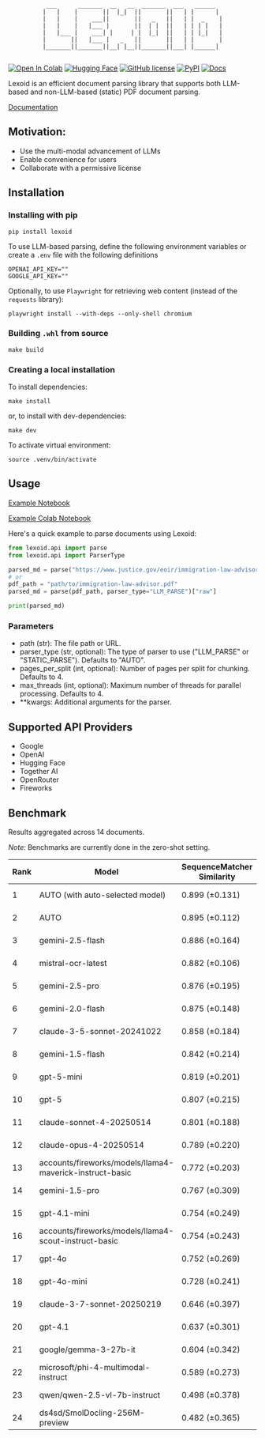 <div align="center">
  
```
 ___      _______  __   __  _______  ___   ______  
|   |    |       ||  |_|  ||       ||   | |      | 
|   |    |    ___||       ||   _   ||   | |  _    |
|   |    |   |___ |       ||  | |  ||   | | | |   |
|   |___ |    ___| |     | |  |_|  ||   | | |_|   |
|       ||   |___ |   _   ||       ||   | |       |
|_______||_______||__| |__||_______||___| |______| 
                                                                                                    
```
  
</div>

[![Open In Colab](https://colab.research.google.com/assets/colab-badge.svg)](https://colab.research.google.com/github/oidlabs-com/Lexoid/blob/main/examples/example_notebook_colab.ipynb)
[![Hugging Face](https://img.shields.io/badge/%F0%9F%A4%97%20Hugging%20Face-Spaces-yellow)](https://huggingface.co/spaces/oidlabs/Lexoid)
[![GitHub license](https://img.shields.io/badge/License-Apache_2.0-turquoise.svg)](https://github.com/oidlabs-com/Lexoid/blob/main/LICENSE)
[![PyPI](https://img.shields.io/pypi/v/lexoid)](https://pypi.org/project/lexoid/)
[![Docs](https://github.com/oidlabs-com/Lexoid/actions/workflows/deploy_docs.yml/badge.svg)](https://oidlabs-com.github.io/Lexoid/)

Lexoid is an efficient document parsing library that supports both LLM-based and non-LLM-based (static) PDF document parsing.

[Documentation](https://oidlabs-com.github.io/Lexoid/)

## Motivation:

- Use the multi-modal advancement of LLMs
- Enable convenience for users
- Collaborate with a permissive license

## Installation

### Installing with pip

```
pip install lexoid
```

To use LLM-based parsing, define the following environment variables or create a `.env` file with the following definitions

```
OPENAI_API_KEY=""
GOOGLE_API_KEY=""
```

Optionally, to use `Playwright` for retrieving web content (instead of the `requests` library):

```
playwright install --with-deps --only-shell chromium
```

### Building `.whl` from source

```
make build
```

### Creating a local installation

To install dependencies:

```
make install
```

or, to install with dev-dependencies:

```
make dev
```

To activate virtual environment:

```
source .venv/bin/activate
```

## Usage

[Example Notebook](https://github.com/oidlabs-com/Lexoid/blob/main/examples/example_notebook.ipynb)

[Example Colab Notebook](https://colab.research.google.com/github/oidlabs-com/Lexoid/blob/main/examples/example_notebook_colab.ipynb)

Here's a quick example to parse documents using Lexoid:

```python
from lexoid.api import parse
from lexoid.api import ParserType

parsed_md = parse("https://www.justice.gov/eoir/immigration-law-advisor", parser_type="LLM_PARSE")["raw"]
# or
pdf_path = "path/to/immigration-law-advisor.pdf"
parsed_md = parse(pdf_path, parser_type="LLM_PARSE")["raw"]

print(parsed_md)
```

### Parameters

- path (str): The file path or URL.
- parser_type (str, optional): The type of parser to use ("LLM_PARSE" or "STATIC_PARSE"). Defaults to "AUTO".
- pages_per_split (int, optional): Number of pages per split for chunking. Defaults to 4.
- max_threads (int, optional): Maximum number of threads for parallel processing. Defaults to 4.
- \*\*kwargs: Additional arguments for the parser.

## Supported API Providers
* Google
* OpenAI
* Hugging Face
* Together AI
* OpenRouter
* Fireworks

## Benchmark

Results aggregated across 14 documents.

_Note:_ Benchmarks are currently done in the zero-shot setting.

| Rank | Model | SequenceMatcher Similarity | TFIDF Similarity | Time (s) | Cost ($) |
| --- | --- | --- | --- | --- | --- |
| 1 | AUTO (with auto-selected model) | 0.899 (±0.131) | 0.960 (±0.066) | 21.17 | 0.00066 |
| 2 | AUTO | 0.895 (±0.112) | 0.973 (±0.046) | 9.29 | 0.00063 |
| 3 | gemini-2.5-flash | 0.886 (±0.164) | 0.986 (±0.027) | 52.55 | 0.01226 |
| 4 | mistral-ocr-latest | 0.882 (±0.106) | 0.932 (±0.091) | 5.75 | 0.00121 |
| 5 | gemini-2.5-pro | 0.876 (±0.195) | 0.976 (±0.049) | 22.65 | 0.02408 |
| 6 | gemini-2.0-flash | 0.875 (±0.148) | 0.977 (±0.037) | 11.96 | 0.00079 |
| 7 | claude-3-5-sonnet-20241022 | 0.858 (±0.184) | 0.930 (±0.098) | 17.32 | 0.01804 |
| 8 | gemini-1.5-flash | 0.842 (±0.214) | 0.969 (±0.037) | 15.58 | 0.00043 |
| 9 | gpt-5-mini | 0.819 (±0.201) | 0.917 (±0.104) | 52.84 | 0.00811 |
| 10 | gpt-5 | 0.807 (±0.215) | 0.919 (±0.088) | 98.12 | 0.05505 |
| 11 | claude-sonnet-4-20250514 | 0.801 (±0.188) | 0.905 (±0.136) | 22.02 | 0.02056 |
| 12 | claude-opus-4-20250514 | 0.789 (±0.220) | 0.886 (±0.148) | 29.55 | 0.09513 |
| 13 | accounts/fireworks/models/llama4-maverick-instruct-basic | 0.772 (±0.203) | 0.930 (±0.117) | 16.02 | 0.00147 |
| 14 | gemini-1.5-pro | 0.767 (±0.309) | 0.865 (±0.230) | 24.77 | 0.01139 |
| 15 | gpt-4.1-mini | 0.754 (±0.249) | 0.803 (±0.193) | 23.28 | 0.00347 |
| 16 | accounts/fireworks/models/llama4-scout-instruct-basic | 0.754 (±0.243) | 0.942 (±0.063) | 13.36 | 0.00087 |
| 17 | gpt-4o | 0.752 (±0.269) | 0.896 (±0.123) | 28.87 | 0.01469 |
| 18 | gpt-4o-mini | 0.728 (±0.241) | 0.850 (±0.128) | 18.96 | 0.00609 |
| 19 | claude-3-7-sonnet-20250219 | 0.646 (±0.397) | 0.758 (±0.297) | 57.96 | 0.01730 |
| 20 | gpt-4.1 | 0.637 (±0.301) | 0.787 (±0.185) | 35.37 | 0.01498 |
| 21 | google/gemma-3-27b-it | 0.604 (±0.342) | 0.788 (±0.297) | 23.16 | 0.00020 |
| 22 | microsoft/phi-4-multimodal-instruct | 0.589 (±0.273) | 0.820 (±0.197) | 14.00 | 0.00045 |
| 23 | qwen/qwen-2.5-vl-7b-instruct | 0.498 (±0.378) | 0.630 (±0.445) | 14.73 | 0.00056 |
| 24 | ds4sd/SmolDocling-256M-preview | 0.482 (±0.365) | 0.572 (±0.351) | 106.19 | 0.00000 |

